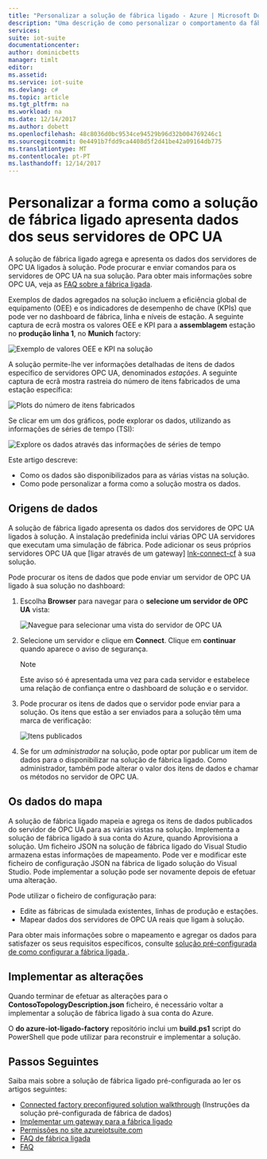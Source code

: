 ```yaml
---
title: "Personalizar a solução de fábrica ligado - Azure | Microsoft Docs"
description: "Uma descrição de como personalizar o comportamento da fábrica de ligado a solução pré-configurada."
services: 
suite: iot-suite
documentationcenter: 
author: dominicbetts
manager: timlt
editor: 
ms.assetid: 
ms.service: iot-suite
ms.devlang: c#
ms.topic: article
ms.tgt_pltfrm: na
ms.workload: na
ms.date: 12/14/2017
ms.author: dobett
ms.openlocfilehash: 48c8036d0bc9534ce94529b96d32b004769246c1
ms.sourcegitcommit: 0e4491b7fdd9ca4408d5f2d41be42a09164db775
ms.translationtype: MT
ms.contentlocale: pt-PT
ms.lasthandoff: 12/14/2017
---
```

# <a name="customize-how-the-connected-factory-solution-displays-data-from-your-opc-ua-servers"></a>Personalizar a forma como a solução de fábrica ligado apresenta dados dos seus servidores de OPC UA

A solução de fábrica ligado agrega e apresenta os dados dos servidores de OPC UA ligados à solução. Pode procurar e enviar comandos para os servidores de OPC UA na sua solução. Para obter mais informações sobre OPC UA, veja as [FAQ sobre a fábrica ligada](iot-suite-faq-cf.md).

Exemplos de dados agregados na solução incluem a eficiência global de equipamento (OEE) e os indicadores de desempenho de chave (KPIs) que pode ver no dashboard de fábrica, linha e níveis de estação. A seguinte captura de ecrã mostra os valores OEE e KPI para a **assemblagem** estação no **produção linha 1**, no **Munich** factory:

![Exemplo de valores OEE e KPI na solução][img-oee-kpi]

A solução permite-lhe ver informações detalhadas de itens de dados específico de servidores OPC UA, denominados *estações*. A seguinte captura de ecrã mostra rastreia do número de itens fabricados de uma estação específica:

![Plots do número de itens fabricados][img-manufactured-items]

Se clicar em um dos gráficos, pode explorar os dados, utilizando as informações de séries de tempo (TSI):

![Explore os dados através das informações de séries de tempo][img-tsi]

Este artigo descreve:

- Como os dados são disponibilizados para as várias vistas na solução.
- Como pode personalizar a forma como a solução mostra os dados.

## <a name="data-sources"></a>Origens de dados

A solução de fábrica ligado apresenta os dados dos servidores de OPC UA ligados à solução. A instalação predefinida inclui várias OPC UA servidores que executam uma simulação de fábrica. Pode adicionar os seus próprios servidores OPC UA que [ligar através de um gateway] [ lnk-connect-cf] à sua solução.

Pode procurar os itens de dados que pode enviar um servidor de OPC UA ligado à sua solução no dashboard:

1. Escolha **Browser** para navegar para o **selecione um servidor de OPC UA** vista:

    ![Navegue para selecionar uma vista do servidor de OPC UA][img-select-server]

1. Selecione um servidor e clique em **Connect**. Clique em **continuar** quando aparece o aviso de segurança.

    > [!NOTE]
    > Este aviso só é apresentada uma vez para cada servidor e estabelece uma relação de confiança entre o dashboard de solução e o servidor.

1. Pode procurar os itens de dados que o servidor pode enviar para a solução. Os itens que estão a ser enviados para a solução têm uma marca de verificação:

    ![Itens publicados][img-published]

1. Se for um *administrador* na solução, pode optar por publicar um item de dados para o disponibilizar na solução de fábrica ligado. Como administrador, também pode alterar o valor dos itens de dados e chamar os métodos no servidor de OPC UA.

## <a name="map-the-data"></a>Os dados do mapa

A solução de fábrica ligado mapeia e agrega os itens de dados publicados do servidor de OPC UA para as várias vistas na solução. Implementa a solução de fábrica ligado à sua conta do Azure, quando Aprovisiona a solução. Um ficheiro JSON na solução de fábrica ligado do Visual Studio armazena estas informações de mapeamento. Pode ver e modificar este ficheiro de configuração JSON na fábrica de ligado solução do Visual Studio. Pode implementar a solução pode ser novamente depois de efetuar uma alteração.

Pode utilizar o ficheiro de configuração para:

- Edite as fábricas de simulada existentes, linhas de produção e estações.
- Mapear dados dos servidores de OPC UA reais que ligam à solução.

Para obter mais informações sobre o mapeamento e agregar os dados para satisfazer os seus requisitos específicos, consulte [solução pré-configurada de como configurar a fábrica ligada ](iot-suite-connected-factory-configure.md).

## <a name="deploy-the-changes"></a>Implementar as alterações

Quando terminar de efetuar as alterações para o **ContosoTopologyDescription.json** ficheiro, é necessário voltar a implementar a solução de fábrica ligado à sua conta do Azure.

O **do azure-iot-ligado-factory** repositório inclui um **build.ps1** script do PowerShell que pode utilizar para reconstruir e implementar a solução.

## <a name="next-steps"></a>Passos Seguintes

Saiba mais sobre a solução de fábrica ligado pré-configurada ao ler os artigos seguintes:

* [Connected factory preconfigured solution walkthrough][lnk-rm-walkthrough] (Instruções da solução pré-configurada de fábrica de dados)
* [Implementar um gateway para a fábrica ligado][lnk-connect-cf]
* [Permissões no site azureiotsuite.com][lnk-permissions]
* [FAQ de fábrica ligada](iot-suite-faq-cf.md)
* [FAQ][lnk-faq]


[img-oee-kpi]: ./media/iot-suite-connected-factory-customize/oeenadkpi.png
[img-manufactured-items]: ./media/iot-suite-connected-factory-customize/manufactured.png
[img-tsi]: ./media/iot-suite-connected-factory-customize/tsi.png
[img-select-server]: ./media/iot-suite-connected-factory-customize/selectserver.png
[img-published]: ./media/iot-suite-connected-factory-customize/published.png
[img-munich]: ./media/iot-suite-connected-factory-customize/munich.png
[img-server-uris]: ./media/iot-suite-connected-factory-customize/serveruris.png
[lnk-kpi]: ./media/iot-suite-connected-factory-customize/kpidisplay.png

[lnk-rm-walkthrough]: iot-suite-connected-factory-sample-walkthrough.md
[lnk-connect-cf]: iot-suite-connected-factory-gateway-deployment.md
[lnk-permissions]: iot-suite-v1-permissions.md
[lnk-faq]: iot-suite-v1-faq.md